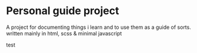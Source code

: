 # Personal guide project

A project for documenting things i learn and to use them as a guide of sorts. written mainly in html, scss & minimal javascript

test